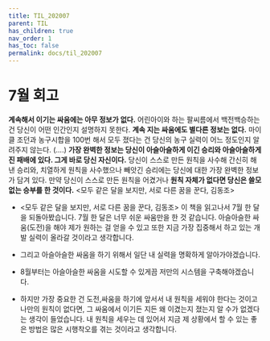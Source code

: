 ```yaml
---
title: TIL_202007
parent: TIL
has_children: true
nav_order: 1
has_toc: false
permalink: docs/til_202007
---
```


# 7월 회고

**계속해서 이기는 싸움에는 아무 정보가 없다.** 어린아이와 하는 팔씨름에서 백전백승하는 건 당신이 어떤 인간인지 설명하지 못한다. **계속 지는 싸움에도 별다른 정보는 없다.** 마이클 조던과 농구시합을 100번 해서 모두 졌다는 건 당신의 농구 실력이 어느 정도인지 알려주지 않는다. (....) **가장 완벽한 정보는 당신이 아슬아슬하게 이긴 승리와 아슬아슬하게 진 패배에 있다. 그게 바로 당신 자신이다.** 당신이 스스로 만든 원칙을 사수해 간신히 해낸 승리와, 치열하게 원칙을 사수했으나 빼앗긴 승리에는 당신에 대한 가장 완벽한 정보가 담겨 있다. 만약 당신이 스스로 만든 원칙을 어겼거나 **원칙 자체가 없다면 당신은 쓸모없는 승부를 한 것이다.**
<모두 같은 달을 보지만, 서로 다른 꿈을 꾼다, 김동조>

- <모두 같은 달을 보지만, 서로 다른 꿈을 꾼다, 김동조> 이 책을 읽고나서 7월 한 달을 되돌아봤습니다. 7월 한 달은 너무 쉬운 싸움만을 한 것 같습니다. 아슬아슬한 싸움(도전)을 해야 제가 원하는 걸 얻을 수 있고 또한 지금 가장 집중해서 하고 있는 개발 실력이 올라갈 것이라고 생각합니다.

- 그리고 아슬아슬한 싸움을 하기 위해서 일단 내 실력을 명확하게 알아가야겠습니다.

- 8월부터는 아슬아슬한 싸움을 시도할 수 있게끔 저만의 시스템을 구축해야겠습니다.

- 하지만 가장 중요한 건 도전,싸움을 하기에 앞서서 내 원칙을 세워야 한다는 것이고 나만의 원칙이 없다면, 그 싸움에서 이기든 지든 왜 이겼는지 졌는지 알 수가 없겠다는 생각이 들었습니다. 내 원칙을 세우는 데 있어서 지금 제 상황에서 할 수 있는 좋은 방법은 많은 시행착오를 겪는 것이라고 생각합니다.
